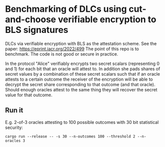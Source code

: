 # Benchmarking of DLCs using cut-and-choose verifiable encryption to BLS signatures

DLCs via verifiable encryption with BLS as the attestation scheme.
See the paper: https://eprint.iacr.org/2022/499
The point of this repo is to benchmark. The code is not good or secure in practice.

In the protocol "Alice" verifiably encrypts two secret scalars (representing 0 and 1) for each bit that an oracle will attest to.
In addition she pads shares of secret values by a combination of these secret scalars such that if an oracle attests to a certain outcome the receiver of the encryption will be able to decrypt the secret share corresponding to that outcome (and that oracle). Should enough oracles attest to the same thing they will recover the secret value for that outcome.

## Run it

E.g. 2-of-3 oracles attesting to 100 possible outcomes with 30 bit statistical security:

```
cargo run --release -- -s 30 --n-outcomes 100 --threshold 2 --n-oracles 3
```
